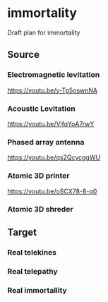 # immortality
Draft plan for immortality

## Source

### Electromagnetic levitation
https://youtu.be/y-Tp5oswnNA

### Acoustic Levitation
https://youtu.be/VjfqYoA7rwY

### Phased array antenna
https://youtu.be/qs2QcycggWU

### Atomic 3D printer
https://youtu.be/oSCX78-8-q0

### Atomic 3D shreder

## Target

### Real telekines

### Real telepathy

### Real immortallity
